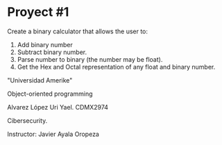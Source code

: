 # Proyect #1 #

Create a binary calculator that allows the user to:
1. Add binary number
1. Subtract binary number.
1. Parse number to binary (the number may be float).
1. Get the Hex and Octal representation of any float and binary number.



"Universidad Amerike"

Object-oriented programming

Alvarez López Uri Yael. CDMX2974

Cibersecurity.

Instructor: Javier Ayala Oropeza
